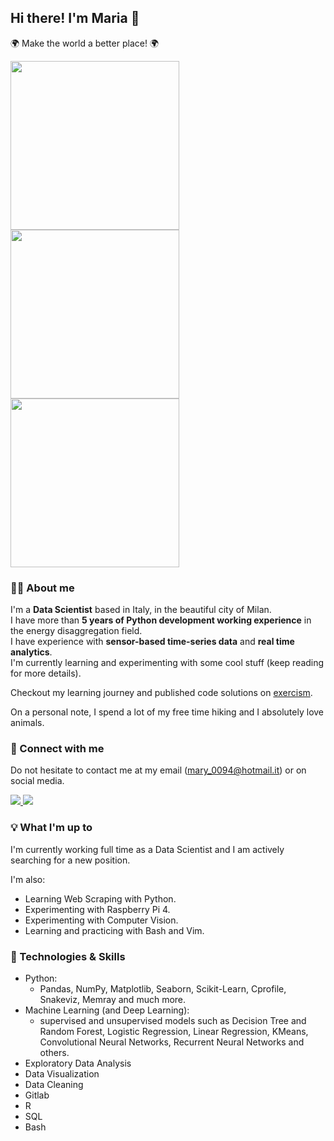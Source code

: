 ## Hi there! I'm Maria 👋
:earth_africa: Make the world a better place! :earth_africa:

<p float="left">
  <img src="https://media.giphy.com/media/USV0ym3bVWQJJmNu3N/giphy.gif" width="270" height="270"/>
  <img src="https://media.giphy.com/media/EcqCKYnrHiAgwpGqme/giphy.gif" width="270" height="270"/>
  <img src="https://media.giphy.com/media/pufOOG2cplDtfyQXL1/giphy-downsized-large.gif" width="270" height="270"/>
</p>
  
  
### :woman_technologist: About me 
I'm a **Data Scientist** based in Italy, in the beautiful city of Milan.  
I have more than **5 years of Python development working experience** in the energy disaggregation field.   
I have experience with **sensor-based time-series data** and **real time analytics**.      
I'm currently learning and experimenting with some cool stuff (keep reading for more details). 

Checkout my learning journey and published code solutions on [exercism](https://exercism.org/profiles/mary94). 

On a personal note, I spend a lot of my free time hiking and I absolutely love animals.


### :handshake: Connect with me 
Do not hesitate to contact me at my email (mary_0094@hotmail.it) or on social media. 

<div id="badges">
  <a href="https://it.linkedin.com/in/maria-dancianu-860613146">
    <img src="https://img.shields.io/badge/LinkedIn-0A66C2.svg?style=for-the-badge&logo=LinkedIn&logoColor=white"/>
  </a>
  <a href="https://www.instagram.com/mariadancianu/">
    <img src="https://img.shields.io/badge/Instagram-E4405F.svg?style=for-the-badge&logo=Instagram&logoColor=white"/>
  </a>
</div>

### :bulb: What I'm up to 
I'm currently working full time as a Data Scientist and I am actively searching for a new position. 

I'm also:
- Learning Web Scraping with Python. 
- Experimenting with Raspberry Pi 4. 
- Experimenting with Computer Vision.
- Learning and practicing with Bash and Vim. 


### :toolbox: Technologies & Skills
- Python: 
  - Pandas, NumPy, Matplotlib, Seaborn, Scikit-Learn, Cprofile, Snakeviz, Memray and much more.  
- Machine Learning (and Deep Learning): 
  - supervised and unsupervised models such as Decision Tree and Random Forest, Logistic Regression, Linear Regression, KMeans, Convolutional Neural Networks, Recurrent Neural Networks and others. 
- Exploratory Data Analysis
- Data Visualization
- Data Cleaning 
- Gitlab
- R 
- SQL
- Bash




<!--

![](https://media.giphy.com/media/USV0ym3bVWQJJmNu3N/giphy.gif)


**mariadancianu/mariadancianu** is a ✨ _special_ ✨ repository because its `README.md` (this file) appears on your GitHub profile.

# todo:


## Blog posts 


Here are some ideas to get you started:

- 🔭 I’m currently working on ...
- 🌱 I’m currently learning ...
- 👯 I’m looking to collaborate on ...
- 🤔 I’m looking for help with ...
- 💬 Ask me about ...
- 📫 How to reach me: ...
- 😄 Pronouns: ...
- ⚡ Fun fact: ...
-->
